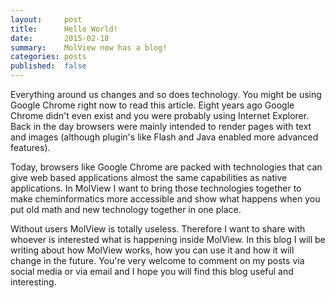 ```yaml
---
layout:     post
title:      Hello World!
date:       2015-02-18
summary:    MolView now has a blog!
categories: posts
published:  false
---
```


Everything around us changes and so does technology. You might be using Google
Chrome right now to read this article. Eight years ago Google Chrome didn't even
exist and you were probably using Internet Explorer. Back in the day browsers
were mainly intended to render pages with text and images (although plugin's
like Flash and Java enabled more advanced features).

Today, browsers like Google Chrome are packed with technologies that can give
web based applications almost the same capabilities as native applications. In
MolView I want to bring those technologies together to make cheminformatics more
accessible and show what happens when you put old math and new technology
together in one place.

Without users MolView is totally useless. Therefore I want to share with whoever
is interested what is happening inside MolView. In this blog I will be writing
about how MolView works, how you can use it and how it will change in the
future. You're very welcome to comment on my posts via social media or via email
and I hope you will find this blog useful and interesting.
